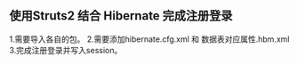 ## 使用Struts2 结合 Hibernate 完成注册登录

1.需要导入各自的包。
2.需要添加hibernate.cfg.xml 和 数据表对应属性.hbm.xml
3.完成注册登录并写入session。
